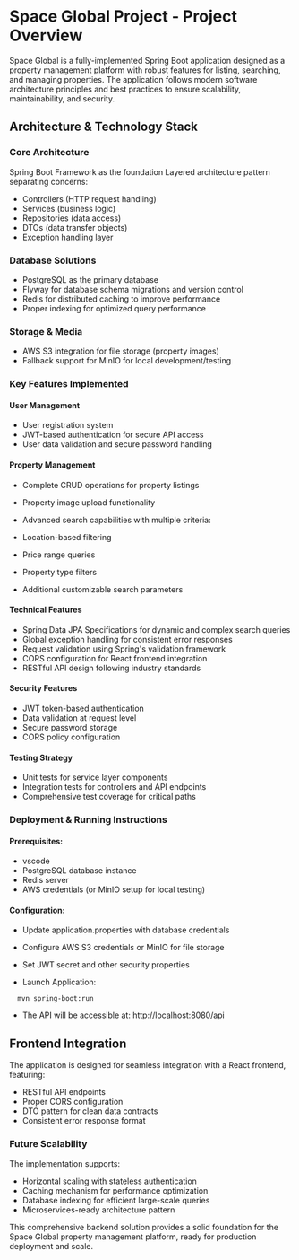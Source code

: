 # Space Global Project - Project Overview

Space Global is a fully-implemented Spring Boot application designed as a property management platform with robust features for listing, searching, and managing properties. The application follows modern software architecture principles and best practices to ensure scalability, maintainability, and security.

## Architecture & Technology Stack
### Core Architecture

Spring Boot Framework as the foundation
Layered architecture pattern separating concerns:

- Controllers (HTTP request handling)
- Services (business logic)
- Repositories (data access)
- DTOs (data transfer objects)
- Exception handling layer



### Database Solutions

- PostgreSQL as the primary database
- Flyway for database schema migrations and version control
- Redis for distributed caching to improve performance
- Proper indexing for optimized query performance

### Storage & Media

- AWS S3 integration for file storage (property images)
- Fallback support for MinIO for local development/testing

### Key Features Implemented
#### User Management

- User registration system
- JWT-based authentication for secure API access
- User data validation and secure password handling

#### Property Management

- Complete CRUD operations for property listings
- Property image upload functionality
- Advanced search capabilities with multiple criteria:

- Location-based filtering
- Price range queries
- Property type filters
- Additional customizable search parameters



#### Technical Features

- Spring Data JPA Specifications for dynamic and complex search queries
- Global exception handling for consistent error responses
- Request validation using Spring's validation framework
- CORS configuration for React frontend integration
- RESTful API design following industry standards

#### Security Features

- JWT token-based authentication
- Data validation at request level
- Secure password storage
- CORS policy configuration

#### Testing Strategy

- Unit tests for service layer components
- Integration tests for controllers and API endpoints
- Comprehensive test coverage for critical paths

### Deployment & Running Instructions

#### Prerequisites:

- vscode 
- PostgreSQL database instance
- Redis server
- AWS credentials (or MinIO setup for local testing)


#### Configuration:

- Update application.properties with database credentials
- Configure AWS S3 credentials or MinIO for file storage
- Set JWT secret and other security properties


- Launch Application:
```
  mvn spring-boot:run
```
- The API will be accessible at: http://localhost:8080/api

## Frontend Integration
The application is designed for seamless integration with a React frontend, featuring:

- RESTful API endpoints
- Proper CORS configuration
- DTO pattern for clean data contracts
- Consistent error response format

### Future Scalability
The implementation supports:

- Horizontal scaling with stateless authentication
- Caching mechanism for performance optimization
- Database indexing for efficient large-scale queries
- Microservices-ready architecture pattern

This comprehensive backend solution provides a solid foundation for the Space Global property management platform, ready for production deployment and scale.
